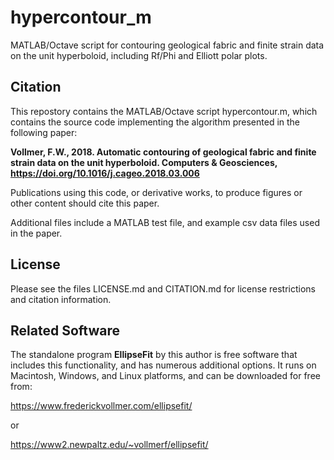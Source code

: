 # hypercontour_m
MATLAB/Octave script for contouring geological fabric and finite strain data on the unit hyperboloid, including Rf/Phi and Elliott polar plots.

## Citation

This repostory contains the MATLAB/Octave script hypercontour.m, which contains the
source code implementing the algorithm presented in the following paper:

__Vollmer, F.W., 2018. Automatic contouring of geological fabric and finite 
strain data on the unit hyperboloid. Computers & Geosciences, 
https://doi.org/10.1016/j.cageo.2018.03.006__

Publications using this code, or derivative works, to produce figures or other 
content should cite this paper. 

Additional files include a MATLAB test file, and example csv data files used in 
the paper.

## License

Please see the files LICENSE.md and CITATION.md for license restrictions and 
citation information.

## Related Software

The standalone program __EllipseFit__ by this author is free software that includes this functionality, and has numerous additional options. It runs on Macintosh, Windows, and Linux platforms, and can be downloaded for free from:

https://www.frederickvollmer.com/ellipsefit/

or

https://www2.newpaltz.edu/~vollmerf/ellipsefit/
